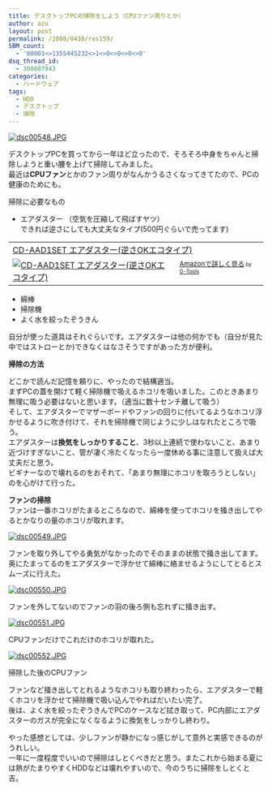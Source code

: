 ```yaml
---
title: デスクトップPCの掃除をしよう（CPUファン周りとか）
author: azu
layout: post
permalink: /2008/0430/res159/
SBM_count:
  - '00001<>1355445232<>1<>0<>0<>0<>0'
dsq_thread_id:
  - 300887943
categories:
  - ハードウェア
tags:
  - HDD
  - デスクトップ
  - 掃除
---
```

<p><a href="http://efcl.info/wp-content/uploads/2008/04/dsc00548.jpg" title="dsc00548.JPG"><img src="http://efcl.info/wp-content/uploads/2008/04/dsc00548.thumbnail.JPG" alt="dsc00548.JPG" /></a></p>
<p>デスクトップPCを買ってから一年ほど立ったので、そろそろ中身をちゃんと掃除しようと重い腰を上げて掃除してみました。<br />
最近は<strong>CPUファン</strong>とかのファン周りがなんかうるさくなってきてたので、PCの健康のためにも。</p>
<p><!--more--></p>
<p>掃除に必要なもの</p>
<ul>
<li>エアダスター （空気を圧縮して飛ばすヤツ）<br />
できれば逆さにしても大丈夫なタイプ(500円ぐらいで売ってます)</li>
</ul>
<table border="0" cellpadding="5">
<tr>
<td colspan="2"><a href="http://www.amazon.co.jp/exec/obidos/ASIN/B000FGGRVA/goodpic-22/" target="_top">CD-AAD1SET エアダスター(逆さOKエコタイプ)</a></td>
</tr>
<tr>
<td valign="top"><a href="http://www.amazon.co.jp/exec/obidos/ASIN/B000FGGRVA/goodpic-22/" target="_top"><img src="http://ecx.images-amazon.com/images/I/41TVZQWYX1L._SL160_.jpg" alt="CD-AAD1SET エアダスター(逆さOKエコタイプ)" border="0" /></a></td>
<td valign="top"><font size="-1"><a href="http://www.amazon.co.jp/exec/obidos/ASIN/B000FGGRVA/goodpic-22/" target="_top">Amazonで詳しく見る</a></font><font size="-2"> by <a href="http://www.goodpic.com/mt/aws/index.html">G-Tools</a></font></td>
</tr>
</table>
<ul>
<li>綿棒</li>
<li>掃除機</li>
<li>よく水を絞ったぞうきん</li>
</ul>
<p>自分が使った道具はそれぐらいです。エアダスターは他の何かでも（自分が見た中ではストローとか)できなくはなさそうですがあった方が便利。</p>
<p><strong> 掃除の方法</strong></p>
<p>どこかで読んだ記憶を頼りに、やったので結構適当。<br />
まずPCの蓋を開けて軽く掃除機で吸えるホコリを吸いました。このときあまり無理に吸う必要はないと思います。（適当に数十センチ離して吸う）<br />
そして、エアダスターでマザーボードやファンの回りに付いてるようなホコリ浮かせるように吹き付けて、それを掃除機で同じように少しはなれたところで吸う。<br />
エアダスターは<strong>換気をしっかりすること</strong>、3秒以上連続で使わないこと、あまり近づけすぎないこと、管が凄く冷たくなったら一度休める事に注意して扱えば大丈夫だと思う。<br />
ビギナーなので壊れるのをおそれて、「あまり無理にホコリを取ろうとしない」のを心がけて行った。</p>
<p><strong>ファンの掃除</strong><br />
ファンは一番ホコリがたまるところなので、綿棒を使ってホコリを掻き出してやるとかなりの量のホコリが取れます。</p>
<p><a href="http://efcl.info/wp-content/uploads/2008/04/dsc00549.jpg" title="dsc00549.JPG"><img src="http://efcl.info/wp-content/uploads/2008/04/dsc00549.thumbnail.JPG" alt="dsc00549.JPG" /></a></p>
<p>ファンを取り外してやる勇気がなかったのでそのままの状態で掻き出してます。奥にたまってるのをエアダスターで浮かせて綿棒に絡ませるようにしてとるとスムーズに行えた。</p>
<p><a href="http://efcl.info/wp-content/uploads/2008/04/dsc00550.jpg" title="dsc00550.JPG"><img src="http://efcl.info/wp-content/uploads/2008/04/dsc00550.thumbnail.JPG" alt="dsc00550.JPG" /></a></p>
<p>ファンを外してないのでファンの羽の後ろ側も忘れずに掻き出す。</p>
<p><a href="http://efcl.info/wp-content/uploads/2008/04/dsc00551.jpg" title="dsc00551.JPG"><img src="http://efcl.info/wp-content/uploads/2008/04/dsc00551.thumbnail.JPG" alt="dsc00551.JPG" /></a></p>
<p>CPUファンだけでこれだけのホコリが取れた。</p>
<p><a href="http://efcl.info/wp-content/uploads/2008/04/dsc00552.jpg" title="dsc00552.JPG"><img src="http://efcl.info/wp-content/uploads/2008/04/dsc00552.thumbnail.JPG" alt="dsc00552.JPG" /></a></p>
<p>掃除した後のCPUファン</p>
<p>ファンなど掻き出してとれるようなホコリも取り終わったら、エアダスターで軽くホコリを浮かせて掃除機で吸い込んでやればだいたい完了。<br />
後は、よく水を絞ったぞうきんでPCのケースなど拭き取って、PC内部にエアダスターのガスが完全になくなるように換気をしっかりし終わり。</p>
<p>やった感想としては、少しファンが静かになっ感じがして意外と実感できるのがうれしい。<br />
一年に一度程度でいいので掃除はしとくべきだと思う。またこれから始まる夏には熱がたまりやすくHDDなどは壊れやすいので、今のうちに掃除をしとくと吉。</p>
